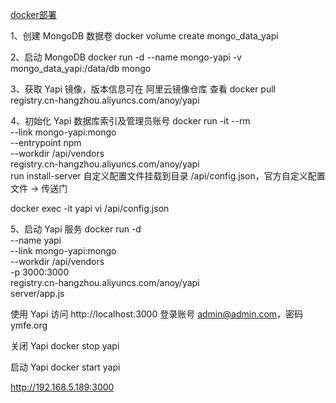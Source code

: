 [docker部署](https://www.jianshu.com/p/a97d2efb23c5)

1、创建 MongoDB 数据卷
docker volume create mongo_data_yapi

2、启动 MongoDB
docker run -d --name mongo-yapi -v mongo_data_yapi:/data/db mongo

3、获取 Yapi 镜像，版本信息可在 阿里云镜像仓库 查看
docker pull registry.cn-hangzhou.aliyuncs.com/anoy/yapi

4、初始化 Yapi 数据库索引及管理员账号
docker run -it --rm \
  --link mongo-yapi:mongo \
  --entrypoint npm \
  --workdir /api/vendors \
  registry.cn-hangzhou.aliyuncs.com/anoy/yapi \
  run install-server
自定义配置文件挂载到目录 /api/config.json，官方自定义配置文件 -> 传送门

docker exec -it yapi  vi /api/config.json

5、启动 Yapi 服务
docker run -d \
  --name yapi \
  --link mongo-yapi:mongo \
  --workdir /api/vendors \
  -p 3000:3000 \
  registry.cn-hangzhou.aliyuncs.com/anoy/yapi \
  server/app.js

使用 Yapi
访问 http://localhost:3000 登录账号 admin@admin.com，密码 ymfe.org

关闭 Yapi
docker stop yapi

启动 Yapi
docker start yapi

http://192.168.5.189:3000





